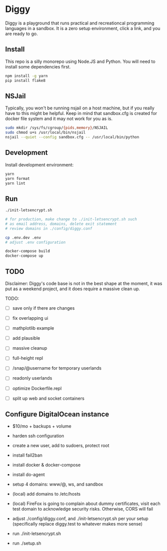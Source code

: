 # Diggy

Diggy is a playground that runs practical and recreationcal
programming languages in a sandbox. It is a zero setup environment,
click a link, and you are ready to go.

## Install

This repo is a silly monorepo using Node.JS and Python. You will need
to install some dependencies first.

```bash
npm install -g yarn
pip install flake8
```

## NSJail

Typically, you won't be running nsjail on a host machine, but if you
really have to this might be helpful. Keep in mind that sandbox.cfg is
created for docker file system and it may not work for you as is.

```bash
sudo mkdir /sys/fs/cgroup/{pids,memory}/NSJAIL
sudo chmod u+s /usr/local/bin/nsjail
nsjail --quiet --config sandbox.cfg -- /usr/local/bin/python
```

## Development

Install development environment:

```bash
yarn
yarn format
yarn lint
```

## Run

```bash
./init-letsencrypt.sh

# for production, make change to ./init-letsencrypt.sh such
# as email address, domains, delete exit statement
# review domains in ./config/diggy.conf

cp .env.dev .env
# adjust .env configuration

docker-compose build
docker-compose up
```

## TODO

Disclaimer: Diggy's code base is not in the best shape at the moment,
it was put as a weekend project, and it does require a massive clean
up.

TODO:
  - [ ] save only if there are changes
  - [ ] fix overlapping ui
  - [ ] mathplotlib example
  - [ ] add plausible

  - [ ] massive cleanup
  - [ ] full-height repl
  - [ ] /snap/@username for temporary userlands
  - [ ] readonly userlands
  - [ ] optimize Dockerfile.repl
  - [ ] split up web and socket containers

## Configure DigitalOcean instance

- $10/mo + backups + volume
- harden ssh configuration
- create a new user, add to sudoers, protect root
- install fail2ban
- install docker & docker-compose
- install do-agent

- setup 4 domains: www/@, ws, and sandbox
- (local) add domains to /etc/hosts
- (local) FireFox is going to complain about dummy certificates, visit
  each test domain to acknowledge security risks. Otherwise, CORS will fail
- adjust ./config/diggy.conf, and ./init-letsencrypt.sh per your setup
  (specifically replace diggy.test to whatever makes more sense)
- run ./init-letsencrypt.sh
- run ./setup.sh
